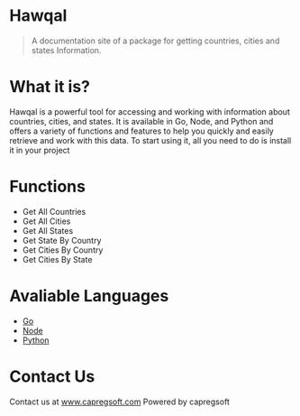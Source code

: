 
# Hawqal

<p style="font-weight:bold; color:#858585;"><blockquote> A documentation site of a package for getting countries, cities and states Information.
</blockquote></p>

# What it is? 
Hawqal is a powerful tool for accessing and working with information about countries, cities, and states. It is available in Go, Node, and Python and offers a variety of functions and features to help you quickly and easily retrieve and work with this data. To start using it, all you need to do is install it 
in your project

# Functions
<ul>
<li>Get All Countries</li>
<li>Get All Cities</li>
<li>Get All States</li>
<li>Get State By Country</li>
<li>Get Cities By Country</li>
<li>Get Cities By State</li>
</ul>

# Avaliable Languages 
<ul>
<li><a href="#/go.md">Go</a></li>
<li><a href="#/node.md">Node</a></li>
<li><a href="#/python.md">Python</a></li>
</ul>

# Contact Us
Contact us at www.capregsoft.com
Powered by capregsoft